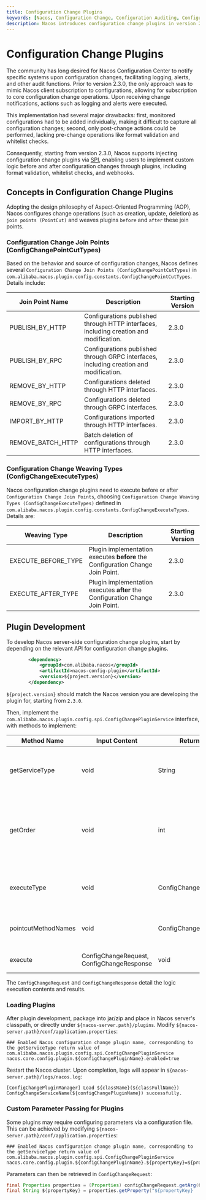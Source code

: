 ```yaml
---
title: Configuration Change Plugins
keywords: [Nacos, Configuration Change, Configuration Auditing, Configuration Format Validation, Webhook, SPI, AOP, Plugin Development]
description: Nacos introduces configuration change plugins in version 2.3.0, enabling configuration auditing, format validation, and webhook callbacks. Leveraging SPI injection, developers can customize pre- and post-change logic, enhancing configuration management flexibility. This article delves into plugin concepts, development流程, loading procedures, custom parameter passing, and provides a demo implementation.
---
```


# Configuration Change Plugins

The community has long desired for Nacos Configuration Center to notify specific systems upon configuration changes, facilitating logging, alerts, and other audit functions. Prior to version 2.3.0, the only approach was to mimic Nacos client subscription to configurations, allowing for subscription to core configuration change operations. Upon receiving change notifications, actions such as logging and alerts were executed.

This implementation had several major drawbacks: first, monitored configurations had to be added individually, making it difficult to capture all configuration changes; second, only post-change actions could be performed, lacking pre-change operations like format validation and whitelist checks.

Consequently, starting from version 2.3.0, Nacos supports injecting configuration change plugins via [SPI](https://docs.oracle.com/javase/tutorial/sound/SPI-intro.html), enabling users to implement custom logic before and after configuration changes through plugins, including format validation, whitelist checks, and webhooks.

## Concepts in Configuration Change Plugins

Adopting the design philosophy of Aspect-Oriented Programming (AOP), Nacos configures change operations (such as creation, update, deletion) as `join points (PointCut)` and weaves plugins `before` and `after` these join points.

### Configuration Change Join Points (ConfigChangePointCutTypes)

Based on the behavior and source of configuration changes, Nacos defines several `Configuration Change Join Points (ConfigChangePointCutTypes)` in `com.alibaba.nacos.plugin.config.constants.ConfigChangePointCutTypes`. Details include:

|Join Point Name| Description| Starting Version|
|-----|-----|-----|
|PUBLISH_BY_HTTP| Configurations published through HTTP interfaces, including creation and modification.| 2.3.0|
|PUBLISH_BY_RPC| Configurations published through GRPC interfaces, including creation and modification.| 2.3.0|
|REMOVE_BY_HTTP| Configurations deleted through HTTP interfaces.| 2.3.0|
|REMOVE_BY_RPC| Configurations deleted through GRPC interfaces.| 2.3.0|
|IMPORT_BY_HTTP| Configurations imported through HTTP interfaces.| 2.3.0|
|REMOVE_BATCH_HTTP| Batch deletion of configurations through HTTP interfaces.| 2.3.0|

### Configuration Change Weaving Types (ConfigChangeExecuteTypes)

Nacos configuration change plugins need to execute before or after `Configuration Change Join Points`, choosing `Configuration Change Weaving Types (ConfigChangeExecuteTypes)` defined in `com.alibaba.nacos.plugin.config.constants.ConfigChangeExecuteTypes`. Details are:

|Weaving Type| Description| Starting Version|
|-----|-----|-----|
|EXECUTE_BEFORE_TYPE| Plugin implementation executes **before** the Configuration Change Join Point.| 2.3.0|
|EXECUTE_AFTER_TYPE| Plugin implementation executes **after** the Configuration Change Join Point.| 2.3.0|

## Plugin Development

To develop Nacos server-side configuration change plugins, start by depending on the relevant API for configuration change plugins.

```xml
        <dependency>
            <groupId>com.alibaba.nacos</groupId>
            <artifactId>nacos-config-plugin</artifactId>
            <version>${project.version}</version>
        </dependency>
```

`${project.version}` should match the Nacos version you are developing the plugin for, starting from `2.3.0`.

Then, implement the `com.alibaba.nacos.plugin.config.spi.ConfigChangePluginService` interface, with methods to implement:

|Method Name| Input Content| Return Content| Description|
|-----|-----|-----|-----|
|getServiceType| void| String| The name of the plugin, distinguishing different types of plugin implementations.|
|getOrder| void| int| Execution order of the plugin; in a chain-like plugin design, multiple plugins execute in order, with smaller getOrder values preceding.|
|executeType| void| ConfigChangeExecuteTypes| The `Configuration Change Weaving Type` implemented by the plugin.|
|pointcutMethodNames| void| ConfigChangePointCutTypes[]| The `Configuration Change Join Points` woven by the plugin.|
|execute| ConfigChangeRequest, ConfigChangeResponse| void| The actual execution logic of the plugin.|

The `ConfigChangeRequest` and `ConfigChangeResponse` detail the logic execution contents and results.

### Loading Plugins

After plugin development, package into jar/zip and place in Nacos server's classpath, or directly under `${nacos-server.path}/plugins`. Modify `${nacos-server.path}/conf/application.properties`:

```properties
### Enabled Nacos configuration change plugin name, corresponding to the getServiceType return value of com.alibaba.nacos.plugin.config.spi.ConfigChangePluginService
nacos.core.config.plugin.${configChangePluginName}.enabled=true
```

Restart the Nacos cluster. Upon completion, logs will appear in `${nacos-server.path}/logs/nacos.log`:

```text
[ConfigChangePluginManager] Load ${className}(${classFullName}) ConfigChangeServiceName(${configChangePluginName}) successfully.
```

### Custom Parameter Passing for Plugins

Some plugins may require configuring parameters via a configuration file. This can be achieved by modifying `${nacos-server.path}/conf/application.properties`:

```properties
### Enabled Nacos configuration change plugin name, corresponding to the getServiceType return value of com.alibaba.nacos.plugin.config.spi.ConfigChangePluginService
nacos.core.config.plugin.${configChangePluginName}.${propertyKey}=${propertyValue}
```

Parameters can then be retrieved in `ConfigChangeRequest`:

```Java
final Properties properties = (Properties) configChangeRequest.getArg(ConfigChangeConstants.PLUGIN_PROPERTIES);
final String ${propertyKey} = properties.getProperty("${propertyKey}
